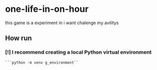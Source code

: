 # one-life-in-on-hour

this game is a experiment in i want chalenge my avilitys

## How run

### [!] I recommend creating a local Python virtual environment

````
```python -m venv g_environment``
````
